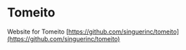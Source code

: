 # Tomeito

Website for Tomeito [https://github.com/singuerinc/tomeito](https://github.com/singuerinc/tomeito)

